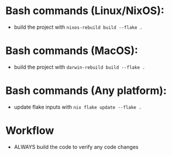 # Bash commands (Linux/NixOS):

- build the project with `nixos-rebuild build --flake .`

# Bash commands (MacOS):

- build the project with `darwin-rebuild build --flake .`

# Bash commands (Any platform):

- update flake inputs with `nix flake update --flake .`

# Workflow

- ALWAYS build the code to verify any code changes
